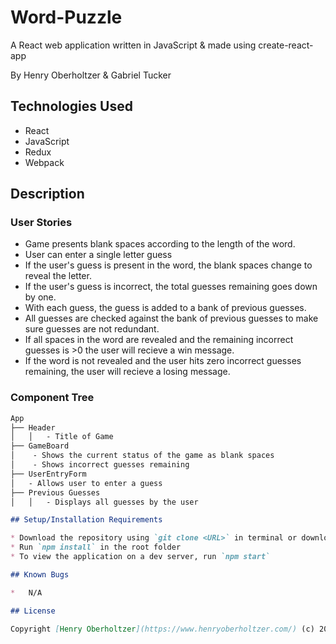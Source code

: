# Word-Puzzle

A React web application written in JavaScript & made using create-react-app

By Henry Oberholtzer & Gabriel Tucker

## Technologies Used

*   React
*   JavaScript
*   Redux
*   Webpack

## Description

### User Stories
*   Game presents blank spaces according to the length of the word.
*   User can enter a single letter guess
*   If the user's guess is present in the word, the blank spaces change to reveal the letter.
*   If the user's guess is incorrect, the total guesses remaining goes down by one.
*   With each guess, the guess is added to a bank of previous guesses.
*   All guesses are checked against the bank of previous guesses to make sure guesses are not redundant.
*   If all spaces in the word are revealed and the remaining incorrect guesses is >0 the user will recieve a win message.
*   If the word is not revealed and the user hits zero incorrect  guesses remaining, the user will recieve a losing message.



### Component Tree

```md
App
├── Header
│   │   - Title of Game
├── GameBoard
│    - Shows the current status of the game as blank spaces
│    - Shows incorrect guesses remaining
├── UserEntryForm
│   - Allows user to enter a guess
├── Previous Guesses
│   │   - Displays all guesses by the user

## Setup/Installation Requirements

* Download the repository using `git clone <URL>` in terminal or downloading the ZIP folder from github
* Run `npm install` in the root folder
* To view the application on a dev server, run `npm start`

## Known Bugs

*   N/A

## License

Copyright [Henry Oberholtzer](https://www.henryoberholtzer.com/) (c) 2023
